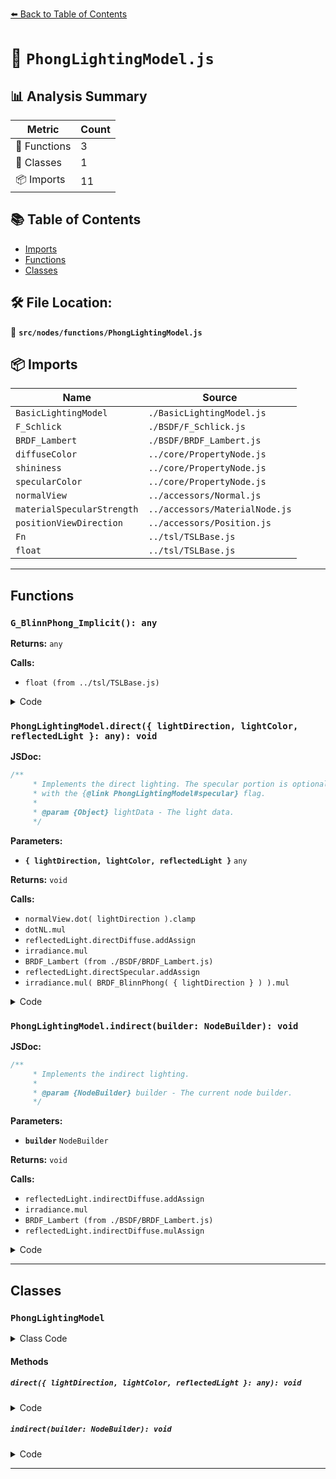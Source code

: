 [⬅️ Back to Table of Contents](../../../index.md)

# 📄 `PhongLightingModel.js`

## 📊 Analysis Summary

| Metric | Count |
|--------|-------|
| 🔧 Functions | 3 |
| 🧱 Classes | 1 |
| 📦 Imports | 11 |

## 📚 Table of Contents

- [Imports](#imports)
- [Functions](#functions)
- [Classes](#classes)

## 🛠️ File Location:
📂 **`src/nodes/functions/PhongLightingModel.js`**

## 📦 Imports

| Name | Source |
|------|--------|
| `BasicLightingModel` | `./BasicLightingModel.js` |
| `F_Schlick` | `./BSDF/F_Schlick.js` |
| `BRDF_Lambert` | `./BSDF/BRDF_Lambert.js` |
| `diffuseColor` | `../core/PropertyNode.js` |
| `shininess` | `../core/PropertyNode.js` |
| `specularColor` | `../core/PropertyNode.js` |
| `normalView` | `../accessors/Normal.js` |
| `materialSpecularStrength` | `../accessors/MaterialNode.js` |
| `positionViewDirection` | `../accessors/Position.js` |
| `Fn` | `../tsl/TSLBase.js` |
| `float` | `../tsl/TSLBase.js` |


---

## Functions

### `G_BlinnPhong_Implicit(): any`

**Returns:** `any`

**Calls:**

- `float (from ../tsl/TSLBase.js)`

<details><summary>Code</summary>

```typescript
() => float( 0.25 )
```
</details>

### `PhongLightingModel.direct({ lightDirection, lightColor, reflectedLight }: any): void`

**JSDoc:**
```typescript
/**
	 * Implements the direct lighting. The specular portion is optional an can be controlled
	 * with the {@link PhongLightingModel#specular} flag.
	 *
	 * @param {Object} lightData - The light data.
	 */
```

**Parameters:**

- **`{ lightDirection, lightColor, reflectedLight }`** `any`

**Returns:** `void`

**Calls:**

- `normalView.dot( lightDirection ).clamp`
- `dotNL.mul`
- `reflectedLight.directDiffuse.addAssign`
- `irradiance.mul`
- `BRDF_Lambert (from ./BSDF/BRDF_Lambert.js)`
- `reflectedLight.directSpecular.addAssign`
- `irradiance.mul( BRDF_BlinnPhong( { lightDirection } ) ).mul`

<details><summary>Code</summary>

```typescript
direct( { lightDirection, lightColor, reflectedLight } ) {

		const dotNL = normalView.dot( lightDirection ).clamp();
		const irradiance = dotNL.mul( lightColor );

		reflectedLight.directDiffuse.addAssign( irradiance.mul( BRDF_Lambert( { diffuseColor: diffuseColor.rgb } ) ) );

		if ( this.specular === true ) {

			reflectedLight.directSpecular.addAssign( irradiance.mul( BRDF_BlinnPhong( { lightDirection } ) ).mul( materialSpecularStrength ) );

		}

	}
```
</details>

### `PhongLightingModel.indirect(builder: NodeBuilder): void`

**JSDoc:**
```typescript
/**
	 * Implements the indirect lighting.
	 *
	 * @param {NodeBuilder} builder - The current node builder.
	 */
```

**Parameters:**

- **`builder`** `NodeBuilder`

**Returns:** `void`

**Calls:**

- `reflectedLight.indirectDiffuse.addAssign`
- `irradiance.mul`
- `BRDF_Lambert (from ./BSDF/BRDF_Lambert.js)`
- `reflectedLight.indirectDiffuse.mulAssign`

<details><summary>Code</summary>

```typescript
indirect( builder ) {

		const { ambientOcclusion, irradiance, reflectedLight } = builder.context;

		reflectedLight.indirectDiffuse.addAssign( irradiance.mul( BRDF_Lambert( { diffuseColor } ) ) );

		reflectedLight.indirectDiffuse.mulAssign( ambientOcclusion );

	}
```
</details>


---

## Classes

### `PhongLightingModel`

<details><summary>Class Code</summary>

```ts
class PhongLightingModel extends BasicLightingModel {

	/**
	 * Constructs a new phong lighting model.
	 *
	 * @param {boolean} [specular=true] - Whether specular is supported or not.
	 */
	constructor( specular = true ) {

		super();

		/**
		 * Whether specular is supported or not. Set this to `false` if you are
		 * looking for a Lambert-like material meaning a material for non-shiny
		 * surfaces, without specular highlights.
		 *
		 * @type {boolean}
		 * @default true
		 */
		this.specular = specular;

	}

	/**
	 * Implements the direct lighting. The specular portion is optional an can be controlled
	 * with the {@link PhongLightingModel#specular} flag.
	 *
	 * @param {Object} lightData - The light data.
	 */
	direct( { lightDirection, lightColor, reflectedLight } ) {

		const dotNL = normalView.dot( lightDirection ).clamp();
		const irradiance = dotNL.mul( lightColor );

		reflectedLight.directDiffuse.addAssign( irradiance.mul( BRDF_Lambert( { diffuseColor: diffuseColor.rgb } ) ) );

		if ( this.specular === true ) {

			reflectedLight.directSpecular.addAssign( irradiance.mul( BRDF_BlinnPhong( { lightDirection } ) ).mul( materialSpecularStrength ) );

		}

	}

	/**
	 * Implements the indirect lighting.
	 *
	 * @param {NodeBuilder} builder - The current node builder.
	 */
	indirect( builder ) {

		const { ambientOcclusion, irradiance, reflectedLight } = builder.context;

		reflectedLight.indirectDiffuse.addAssign( irradiance.mul( BRDF_Lambert( { diffuseColor } ) ) );

		reflectedLight.indirectDiffuse.mulAssign( ambientOcclusion );

	}

}
```
</details>

#### Methods

##### `direct({ lightDirection, lightColor, reflectedLight }: any): void`

<details><summary>Code</summary>

```ts
direct( { lightDirection, lightColor, reflectedLight } ) {

		const dotNL = normalView.dot( lightDirection ).clamp();
		const irradiance = dotNL.mul( lightColor );

		reflectedLight.directDiffuse.addAssign( irradiance.mul( BRDF_Lambert( { diffuseColor: diffuseColor.rgb } ) ) );

		if ( this.specular === true ) {

			reflectedLight.directSpecular.addAssign( irradiance.mul( BRDF_BlinnPhong( { lightDirection } ) ).mul( materialSpecularStrength ) );

		}

	}
```
</details>

##### `indirect(builder: NodeBuilder): void`

<details><summary>Code</summary>

```ts
indirect( builder ) {

		const { ambientOcclusion, irradiance, reflectedLight } = builder.context;

		reflectedLight.indirectDiffuse.addAssign( irradiance.mul( BRDF_Lambert( { diffuseColor } ) ) );

		reflectedLight.indirectDiffuse.mulAssign( ambientOcclusion );

	}
```
</details>


---
